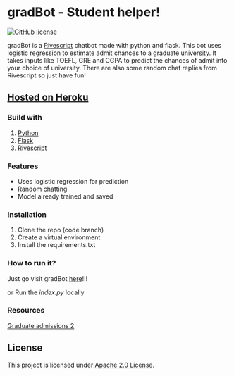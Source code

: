 # gradBot - Student helper!
[![GitHub license](https://img.shields.io/github/license/ani-poroorkara/gradBot?style=flat-square)](https://github.com/ani-poroorkara/gradBot/blob/master/LICENSE)

gradBot is a [Rivescript](https://www.rivescript.com/) chatbot made with python and flask. This bot uses logistic regression to estimate admit chances to a graduate university. It takes inputs like TOEFL, GRE and CGPA to predict the chances of admit into your choice of university. 
There are also some random chat replies from Rivescript so just have fun!

## [Hosted on Heroku](http://gradbot-heroku.herokuapp.com/)

### Build with 
1. [Python]()
2. [Flask]()
3. [Rivescript](https://www.rivescript.com/)

### Features
- Uses logistic regression for prediction
- Random chatting
- Model already trained and saved
### Installation
1. Clone the repo (code branch) 
2. Create a virtual environment 
3. Install the requirements.txt

### How to run it?
Just go visit gradBot [here](http://gradbot-heroku.herokuapp.com/)!!!

or Run the *index.py* locally

### Resources
[Graduate admissions 2](https://www.kaggle.com/mohansacharya/graduate-admissions)

## License 
This project is licensed under [Apache 2.0 License](https://github.com/ani-poroorkara/gradBot/blob/master/LICENSE).
